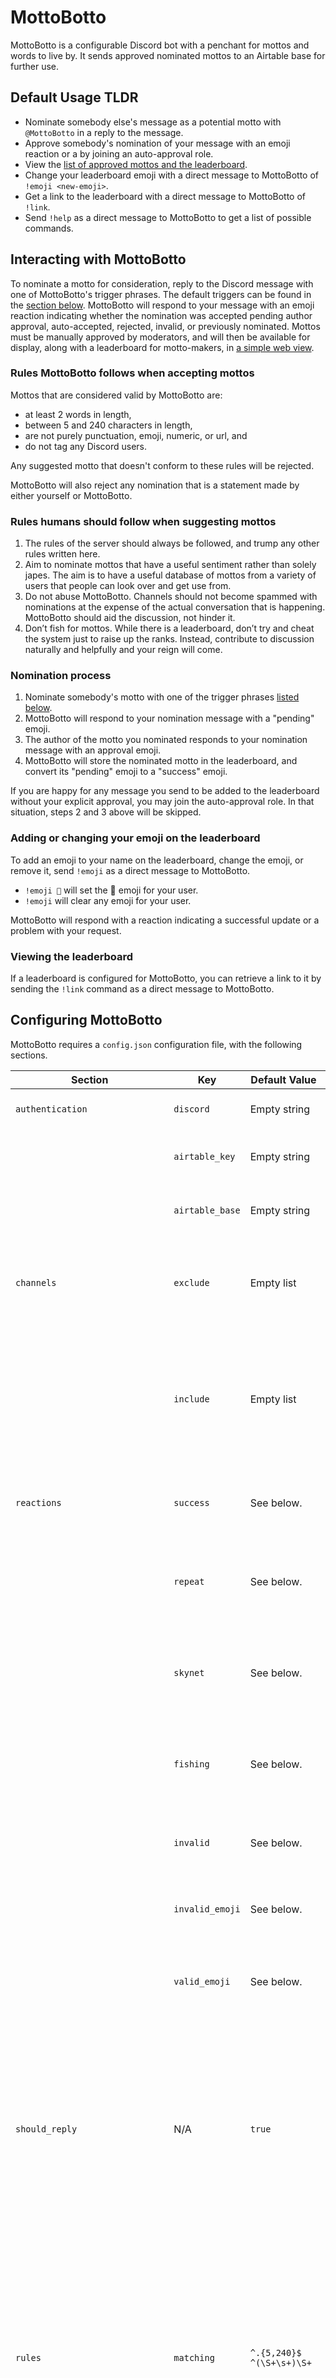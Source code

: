 # MottoBotto
MottoBotto is a configurable Discord bot with a penchant for mottos and words to live by. It sends approved nominated mottos to an Airtable base for further use.

## Default Usage TLDR

* Nominate somebody else's message as a potential motto with `@MottoBotto` in a reply to the message.
* Approve somebody's nomination of your message with an emoji reaction or a by joining an auto-approval role.
* View the [list of approved mottos and the leaderboard](https://dwrss.github.io/MottoBotto/).
* Change your leaderboard emoji with a direct message to MottoBotto of `!emoji <new-emoji>`.
* Get a link to the leaderboard with a direct message to MottoBotto of `!link`.
* Send `!help` as a direct message to MottoBotto to get a list of possible commands.


## Interacting with MottoBotto

To nominate a motto for consideration, reply to the Discord message with one of MottoBotto's trigger phrases. The default triggers can be found in the [section below](#motto-nomination). MottoBotto will respond to your message with an emoji reaction indicating whether the nomination was accepted pending author approval, auto-accepted, rejected, invalid, or previously nominated. Mottos must be manually approved by moderators, and will then be available for display, along with a leaderboard for motto-makers, in [a simple web view](https://dwrss.github.io/MottoBotto/).

### Rules MottoBotto follows when accepting mottos

Mottos that are considered valid by MottoBotto are:

* at least 2 words in length,
* between 5 and 240 characters in length,
* are not purely punctuation, emoji, numeric, or url, and
* do not tag any Discord users.

Any suggested motto that doesn't conform to these rules will be rejected.

MottoBotto will also reject any nomination that is a statement made by either yourself or MottoBotto.

### Rules humans should follow when suggesting mottos

1. The rules of the server should always be followed, and trump any other rules written here.
2. Aim to nominate mottos that have a useful sentiment rather than solely japes. The aim is to have a useful database of mottos from a variety of users that people can look over and get use from.
3. Do not abuse MottoBotto. Channels should not become spammed with nominations at the expense of the actual conversation that is happening. MottoBotto should aid the discussion, not hinder it.
4. Don’t fish for mottos. While there is a leaderboard, don’t try and cheat the system just to raise up the ranks. Instead, contribute to discussion naturally and helpfully and your reign will come.

### Nomination process

1. Nominate somebody's motto with one of the trigger phrases [listed below](#motto-nomination).
2. MottoBotto will respond to your nomination message with a "pending" emoji.
3. The author of the motto you nominated responds to your nomination message with an approval emoji.
4. MottoBotto will store the nominated motto in the leaderboard, and convert its "pending" emoji to a "success" emoji.

If you are happy for any message you send to be added to the leaderboard without your explicit approval, you may join the auto-approval role. In that situation, steps 2 and 3 above will be skipped.

### Adding or changing your emoji on the leaderboard

To add an emoji to your name on the leaderboard, change the emoji, or remove it, send `!emoji` as a direct message to MottoBotto.

* `!emoji 🚀` will set the ​🚀​ emoji for your user.
* `!emoji` will clear any emoji for your user.

MottoBotto will respond with a reaction indicating a successful update or a problem with your request.

### Viewing the leaderboard

If a leaderboard is configured for MottoBotto, you can retrieve a link to it by sending the `!link` command as a direct message to MottoBotto.

## Configuring MottoBotto

MottoBotto requires a `config.json` configuration file, with the following sections.

| Section                     | Key             | Default Value                    | Required | Description                                                  |
| --------------------------- | --------------- | -------------------------------- | -------- | ------------------------------------------------------------ |
| `authentication`            | `discord`       | Empty string                     | Yes      | MottoBotto's DIscord bot token.                              |
|                             | `airtable_key`  | Empty string                     | Yes      | The API key for access to Airtable's API.                    |
|                             | `airtable_base` | Empty string                     | Yes      | The ID of the Airtable base to store the mottos.             |
| `channels`                  | `exclude`       | Empty list                       | No       | A list of Discord channel names to ignore when reacting to triggers. |
|                             | `include`       | Empty list                       | No       | A list of Discord channels to specifically respond to triggers within. If specified, all other channels are ignored. |
| `reactions`                 | `success`       | See below.                       | No       | The emoji to react to a successful nomination with.          |
|                             | `repeat`        | See below.                       | No       | The emoji to react to a nomination that has already been nominated with. |
|                             | `skynet`        | See below.                       | No       | The emoji to react to a nomination of a MottoBotto message with. |
|                             | `fishing`       | See below.                       | No       | The emoji to react to a nomination of the user's own message with. |
|                             | `invalid`       | See below.                       | No       | The emoji to react to invalid nominations with.              |
|                             | `invalid_emoji` | See below.                       | No       | The emoji to react to invalid emoji updates with.            |
|                             | `valid_emoji`   | See below.                       | No       | The emoji to react to successful emoji updates with.         |
| `should_reply`              | N/A             | `true`                           | No       | Whether to send message replies in response to nominations or not. If `false`, the only notifications users will receive are emoji reactions on their nomination message. |
| `rules`                     | `matching`      | `^.{5,240}$`<br />`^(\S+\s+)\S+` | No       | A list of regular expressions to match against the nominated motto text that must all match for the motto to be accepted. The message is first stripped of leading and trailing whitespace before matching. * |
|                             | `excluding`     | `<@.*>`<br />`^[\d\W\s]*$`       | No       | A list of regular expressions to match against the nominated motto text, where any successful match will result in an invalid motto response. The message is first stripped of leading and trailing whitespace before matching. * |
| `triggers`                  | `new_motto`     | `!motto$`                        | No       | A list of regular expressions to match against every incoming message in the relevant channels (see `channels` above) to recognise a new nomination. They are all prepended with `^` before matching, to ensure they match the start of the message. The message is first stripped of leading and trailing whitespace before matching. * |
| `approval_reaction`         | N/A             | `mottoapproval`                  | No       | The name of the custom emoji used to approve the addition of one of your mottos. |
| `approval_opt_in_role`      | N/A             | `Motto Opt In`                   | No       | The name of the role for a user to join to auto-approval all motto suggestions. |
| `human_moderation_required` | N/A             | `false`                          | No       | Whether to set the "Approved" flag in Airtable by default or not. If `false`, all mottos added are automatically approved for moderation status. |
| `leaderboard_link`          | N/A             | `None`                           | No       | A link to the motto leaderboard. If not configured, the `!link` DM will not be recognised. |
| `trigger_on_mention`            | N/A             | `true`                           | No       | Whether a message that starts with an `@` mention of MottoBotto triggers a nomination. If this is `false`, then at least one `new_motto` trigger must be configured. |
| `delete_unapproved_after_hours` | N/A             | `24`                             | No       | The number of hours before an unapproved motto suggestion is removed from Airtable. |

\*Note: Regular expressions used for motto nomination rule matching are matched with case sensitivity, and must include the `^` and `$` if you wish to match against the entire message string. Those used for trigger phrases are matched without regard for case.

### Example configuration

The following is a full example `config.json`.

```json
{
    "authentication": {
        "discord": "REDACTED",
        "airtable_key": "REDACTED",
        "airtable_base": "REDACTED"
    },
    "channels": {
        "exclude": [
            "ignore-this-channel"
        ]
    },
    "rules": {
        "excluding": [
          "^HELLO!$"
        ]
    },
    "reactions": {
        "success": "📥",
        "repeat": "♻️",
        "unknown": "❓",
        "skynet": "❌",
        "fishing": "🎣"
    },
    "triggers": {
        "new_motto": [
            "!motto$",
	    "Accurate[.,!] New motto\\?"
        ]
    },
    "should_reply": false,
    "approval_reaction": "mottoapproval",
    "approval_opt_in_role": "Motto Opt In"
}
```

## MottoBotto Defaults
### Trigger Phrases

The trigger phrases detailed below are the defaults.  Any others for each trigger must be added as laid out [above](#configuring-mottobotto).

#### Motto Nomination

`@MottoBotto`

MottoBotto will always react with emoji, but can also be configured to react with a text message response. The defaults for both are as follows, although the emoji reactions can be changed in configuration:
* ⏳ MottoBotto is waiting for approval from the motto's author before adding the motto to the leaderboard. There is currently no corresponding text reply for this situation.
* 📥 MottoBotto added the nominated motto to the collection: "'Nominated-motto' will be considered!"
* ❓ MottoBotto does not know what you're responding to (i.e. the nominator has forgotten to reply to the motto they are nominating): "I see no motto!"
* ♻️ MottoBotto has previously added the nominated motto to the collection. There is currently no corresponding text reply for this situation.
* ❌ MottoBotto is either:
  * not allowing itself to be nominated (i.e. the nominated message was written by MottoBotto): "Skynet prevention"
  * rejecting the motto for motto-fishing (i.e. the motto was written by the nominator): "Motto self-suggestions are forbidden"
  * rejecting the motto for violating at least one rule (e.g. the motto is shorter than two words, the motto @-mentions another user, etc.) There is currently no corresponding text reply for this situation.

#### Change Emoji

`!emoji`

This trigger phrase **must be sent as a direct message to MottoBotto**. If followed by an emoji (such as `!emoji 🚀`, it will set the user's emoji in the leaderboard to the specified emoji. If no emoji is specified, it will clear the emoji from the leaderboard for that user. It will only work for standard emoji, and not server-specific custom emoji.

MottoBotto will respond to the message with one of two reactions (the emoji for which can be changed in configuration). The defaults are as follows:

* ✅ The user's emoji was successfully updated.
* ⚠️ The emoji specified is not valid.

## Licensing

This code is copyright the contributors.
The MottoBotto name was created by izzystardust.

[MottoBotto is licensed under the Mozilla Public License 2.0](LICENSE)

### MottoBotto's Profile Image
Robot and Scroll Emoji Copyright 2020 Twitter, Inc and other contributors and licensed under [CC-BY 4.0](https://creativecommons.org/licenses/by/4.0/)
